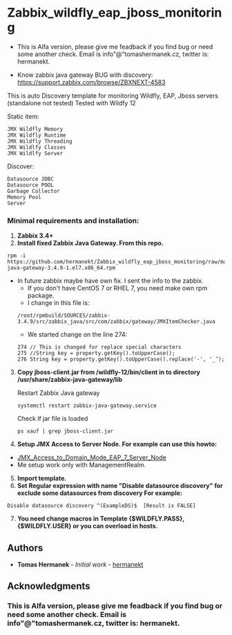 # Zabbix_wildfly_eap_jboss_monitoring

* This is Alfa version, please give me feadback if you find bug or need some another check. Email is info"@"tomashermanek.cz, twitter is: hermanekt.

* Know zabbix java gateway BUG with discovery: https://support.zabbix.com/browse/ZBXNEXT-4583

This is auto Discovery template for monitoring Wildfly, EAP, Jboss servers (standalone not tested)
Tested with Wildfy 12

Static item:
```
JMX Wildfly Memory
JMX Wildfly Runtime
JMX Wildfly Threading
JMX Wildlfy Classes
JMX Wildlfy Server
```
Discover:
```
Datasource JDBC
Datasource POOL
Garbage Collector
Memory Pool
Server
```
### Minimal requirements and installation:
1) **Zabbix 3.4+**
2) **Install fixed Zabbix Java Gateway. From this repo.**
```
rpm -i https://github.com/hermanekt/Zabbix_wildfly_eap_jboss_monitoring/raw/master/zabbix-java-gateway-3.4.9-1.el7.x86_64.rpm
```
 * In future zabbix maybe have own fix. I sent the info to the zabbix.
	* If you don't have CentOS 7 or RHEL 7, you need make own rpm package.
	* I change in this file is: 
	```
	/root/rpmbuild/SOURCES/zabbix-3.4.9/src/zabbix_java/src/com/zabbix/gateway/JMXItemChecker.java
	```
	* We started change on the line 274:
	```
	274	// This is changed for replace special characters
	275	//String key = property.getKey().toUpperCase();
	276	String key = property.getKey().toUpperCase().replace('-', '_’);
	```
3) **Copy jboss-client.jar from /wildfly-12/bin/client in to directory /usr/share/zabbix-java-gateway/lib**
	
	Restart Zabbix Java gateway
	```
	systemctl restart zabbix-java-gateway.service
	```
	Check if jar file is loaded
	```
	ps xauf | grep jboss-client.jar
	```

4) **Setup JMX Access to Server Node. For example can use this howto:** 
* [JMX_Access_to_Domain_Mode_EAP_7_Server_Node](https://kb.novaordis.com/index.php/JMX_Access_to_Domain_Mode_EAP_7_Server_Node)
* Me setup work only with ManagementRealm.
5) **Import template.**
6) **Set Regular expression with name "Disable datasource discovery" for exclude some datasources from discovery For example:** 
```
Disable datasource discovery ^(ExampleDS)$  [Result is FALSE]
```
7) **You need change macros in Template {$WILDFLY.PASS}, {$WILDFLY.USER} or you can overload in hosts.**

## Authors

* **Tomas Hermanek** - *Initial work* - [hermanekt](https://github.com/hermanekt)

## Acknowledgments

### This is Alfa version, please give me feadback if you find bug or need some another check. Email is info"@"tomashermanek.cz, twitter is: hermanekt.
